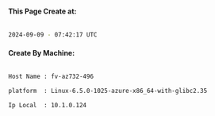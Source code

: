 
   
#### This Page Create at:

```bash

2024-09-09 - 07:42:17 UTC

```

#### Create By Machine:

```bash

Host Name : fv-az732-496

platform  : Linux-6.5.0-1025-azure-x86_64-with-glibc2.35

Ip Local  : 10.1.0.124

```

